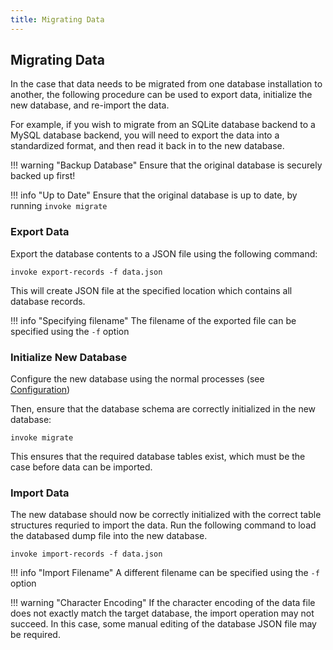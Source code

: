 ```yaml
---
title: Migrating Data
---
```


## Migrating Data

In the case that data needs to be migrated from one database installation to another, the following procedure can be used to export data, initialize the new database, and re-import the data.

For example, if you wish to migrate from an SQLite database backend to a MySQL database backend, you will need to export the data into a standardized format, and then read it back in to the new database.

!!! warning "Backup Database"
	Ensure that the original database is securely backed up first!

!!! info "Up to Date"
    Ensure that the original database is up to date, by running `invoke migrate`

### Export Data

Export the database contents to a JSON file using the following command:

```
invoke export-records -f data.json
```

This will create JSON file at the specified location which contains all database records.

!!! info "Specifying filename"
    The filename of the exported file can be specified using the `-f` option

### Initialize New Database

Configure the new database using the normal processes (see [Configuration](../config))

Then, ensure that the database schema are correctly initialized in the new database:

```
invoke migrate
```

This ensures that the required database tables exist, which must be the case before data can be imported.

### Import Data

The new database should now be correctly initialized with the correct table structures requried to import the data. Run the following command to load the databased dump file into the new database.

```
invoke import-records -f data.json
```

!!! info "Import Filename"
    A different filename can be specified using the `-f` option 

!!! warning "Character Encoding"
	If the character encoding of the data file does not exactly match the target database, the import operation may not succeed. In this case, some manual editing of the database JSON file may be required.
